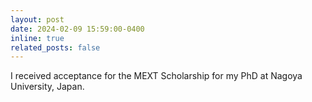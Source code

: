 ```yaml
---
layout: post
date: 2024-02-09 15:59:00-0400
inline: true
related_posts: false
---
```


I received acceptance for the MEXT Scholarship for my PhD at Nagoya University, Japan.
